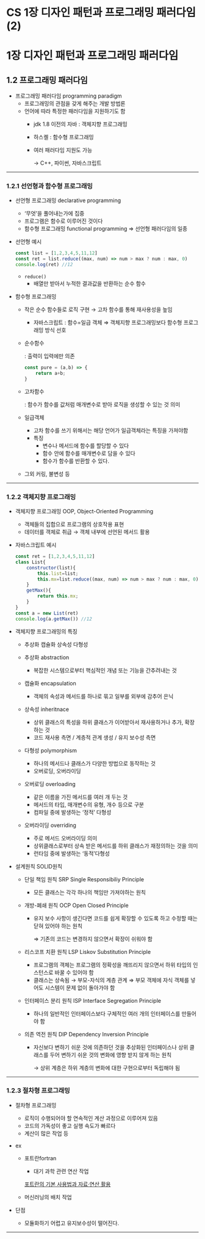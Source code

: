 # CS 1장 디자인 패턴과 프로그래밍 패러다임(2)



# 1장 디자인 패턴과 프로그래밍 패러다임

## 1.2 프로그래밍 패러다임

- 프로그래밍 패러다임 programming paradigm
    - 프로그래밍의 관점을 갖게 해주는 개발 방법론
    - 언어에 따라 특정한 패러다임을 지원하기도 함
        - jdk 1.8 이전의 자바 : 객체지향 프로그래밍
        - 하스켈 : 함수형 프로그래밍
        - 여러 패러다임 지원도 가능
            
            → C++, 파이썬, 자바스크립트
            

---

### 1.2.1 선언형과 함수형 프로그래밍

- 선언형 프로그래밍 declarative programming
    - ‘무엇’을 풀어내는가에 집중
    - 프로그램은 함수로 이루어진 것이다
    - 함수형 프로그래밍 functional programming ⇒ 선언형 패러다임의 일종

- 선언형 예시
    
    ```jsx
    const list = [1,2,3,4,5,11,12]
    const ret = list.reduce((max, num) => num > max ? num : max, 0)
    console.log(ret) //12
    ```
    
    - `reduce()`
        - 배열만 받아서 누적한 결과값을 반환하는 순수 함수

- 함수형 프로그래밍
    - 작은 순수 함수들로 로직 구현 → 고차 함수를 통해 재사용성을 높임
        - 자바스크립트 : 함수=일급 객체 ⇒ 객체지향 프로그래밍보다 함수형 프로그래밍 방식 선호
    - 순수함수
        
        : 출력이 입력에만 의존
        
        ```jsx
        const pure = (a,b) => {
        	return a+b;
        }
        ```
        
    - 고차함수
        
        : 함수가 함수를 값처럼 매개변수로 받아 로직을 생성할 수 있는 것 의미
        
    - 일급객체
        - 고차 함수를 쓰기 위해서는 해당 언어가 일급객체라는 특징을 가져야함
        - 특징
            - 변수나 메서드에 함수를 할당할 수 있다
            - 함수 안에 함수를 매개변수로 담을 수 있다
            - 함수가 함수를 반환할 수 있다.
    - 그외 커링, 불변성 등
    

---

### 1.2.2 객체지향 프로그래밍

- 객체지향 프로그래밍 OOP, Object-Oriented Programming
    - 객체들의 집합으로 프로그램의 상호작용 표현
    - 데이터를 객체로 취급 → 객체 내부에 선언된 메서드 활용

- 자바스크립트 예시
    
    ```jsx
    const ret = [1,2,3,4,5,11,12]
    class List{
    	constructor(list){
    		this.list=list;
    		this.mx=list.reduce((max, num) => num > max ? num : max, 0)
    	}
    	getMax(){
    		return this.mx;
    	}
    }
    const a = new List(ret)
    console.log(a.getMax()) //12
    ```
    

- 객체지향 프로그래밍의 특징
    - 추상화 캡슐화 상속성 다형성
    
    - 추상화 abstraction
        - 복잡한 시스템으로부터 핵심적인 개념 또는 기능을 간추려내는 것
    - 캡슐화 encapsulation
        - 객체의 속성과 메서드를 하나로 묶고 일부를 외부에 감추어 은닉
    - 상속성 inheritnace
        - 상위 클래스의 특성을 하위 클래스가 이어받아서 재사용하거나 추가, 확장하는 것
        - 코드 재사용 측면 / 계층적 관계 생성 / 유지 보수성 측면
    - 다형성 polymorphism
        - 하나의 메서드나 클래스가 다양한 방법으로 동작하는 것
        - 오버로딩, 오버라이딩
        
    - 오버로딩 overloading
        - 같은 이름을 가진 메서드를 여러 개 두는 것
        - 메서드의 타입, 매개변수의 유형, 개수 등으로 구분
        - 컴파일 중에 발생하는 ‘정적’ 다형성
    - 오버라이딩 overriding
        - 주로 메서드 오버라이딩 의미
        - 상위클래스로부터 상속 받은 메서드를 하위 클래스가 재정의하는 것을 의미
        - 런타임 중에 발생하는 ‘동적’다형성
    
- 설계원칙 SOLID원칙
    - 단일 책임 원칙 SRP Single Responsibiliy Principle
        - 모든 클래스는 각각 하나의 책임만 가져야하는 원칙
    - 개방-폐쇄 원칙 OCP Open Closed Principle
        - 유지 보수 사항이 생긴다면 코드를 쉽게 확장할 수 있도록 하고 수정할 때는 닫혀 있어야 하는 원칙
            
            ⇒ 기존의 코드는 변경하지 않으면서 확장이 쉬워야 함
            
    - 리스코프 치환 원칙 LSP Liskov Substitution Principle
        - 프로그램의 객체는 프로그램의 정확성을 깨뜨리지 않으면서 하위 타입의 인스턴스로 바꿀 수 있어야 함
        - 클래스는 상속됨 → 부모-자식의 계층 관계 ⇒ 부모 객체에 자식 객체를 넣어도 시스템이 문제 없이 돌아가야 함
    - 인터페이스 분리 원칙 ISP Interface Segregation Principle
        - 하나의 일반적인 인터페이스보다 구체적인 여러 개의 인터페이스를 만들어야 함
    - 의존 역전 원칙 DIP Dependency Inversion Principle
        - 자신보다 변하기 쉬운 것에 의존하던 것을 추상화된 인터페이스나 상위 클래스를 두어 변하기 쉬운 것의 변화에 영향 받지 않게 하는 원칙
            
            → 상위 계층은 하위 계층의 변화에 대한 구현으로부터 독립해야 됨
            

---

### 1.2.3 절차형 프로그래밍

- 절차형 프로그래밍
    - 로직이 수행되어야 할 연속적인 계산 과정으로 이루어져 있음
    - 코드의 가독성이 좋고 실행 속도가 빠르다
    - 계산이 많은 작업 등

- ex
    - 포트란fortran
        - 대기 과학 관련 연산 작업
        
        [포트란의 기본 사용법과 자료·연산 활용](https://dataonair.or.kr/db-tech-reference/d-lounge/expert-column/?mod=document&uid=52475)
        
    - 머신러닝의 배치 작업
        
        
- 단점
    - 모듈화하기 어렵고 유지보수성이 떨어진다.
    

---